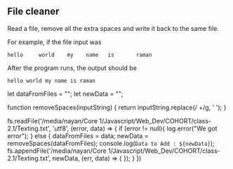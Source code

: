 ## File cleaner
Read a file, remove all the extra spaces and write it back to the same file.

For example, if the file input was
```
hello     world    my    name   is       raman
```

After the program runs, the output should be

```
hello world my name is raman
```


let dataFromFiles = "";
let newData = "";

function removeSpaces(inputString) {
    return inputString.replace(/ +/g, ' ');
}

fs.readFile('/media/nayan/Core 1/Javascript/Web_Dev/COHORT/class-2.1/Texting.txt', 'utf8', (error, data) => {
    if (error != null){
        log.error("We got error");
    } else {
    dataFromFiles = data;
    newData = removeSpaces(dataFromFiles);
    console.log(`Data to Add : ${newData}`);
    fs.appendFile('/media/nayan/Core 1/Javascript/Web_Dev/COHORT/class-2.1/Texting.txt', newData, (err, data) => { 
     });
    }
})

